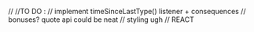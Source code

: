 // //TO DO :
// implement timeSinceLastType() listener + consequences
// bonuses? quote api could be neat
// styling ugh
// REACT